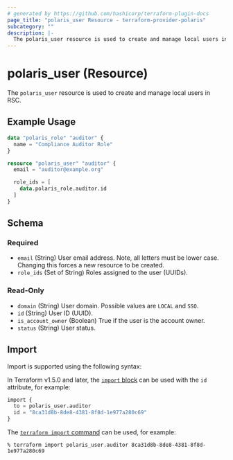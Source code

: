 ```yaml
---
# generated by https://github.com/hashicorp/terraform-plugin-docs
page_title: "polaris_user Resource - terraform-provider-polaris"
subcategory: ""
description: |-
  The polaris_user resource is used to create and manage local users in RSC.
---
```


# polaris_user (Resource)

The `polaris_user` resource is used to create and manage local users in RSC.

## Example Usage

```terraform
data "polaris_role" "auditor" {
  name = "Compliance Auditor Role"
}

resource "polaris_user" "auditor" {
  email = "auditor@example.org"

  role_ids = [
    data.polaris_role.auditor.id
  ]
}
```

<!-- schema generated by tfplugindocs -->
## Schema

### Required

- `email` (String) User email address. Note, all letters must be lower case. Changing this forces a new resource to be created.
- `role_ids` (Set of String) Roles assigned to the user (UUIDs).

### Read-Only

- `domain` (String) User domain. Possible values are `LOCAL` and `SSO`.
- `id` (String) User ID (UUID).
- `is_account_owner` (Boolean) True if the user is the account owner.
- `status` (String) User status.

## Import

Import is supported using the following syntax:

In Terraform v1.5.0 and later, the [`import` block](https://developer.hashicorp.com/terraform/language/import) can be used with the `id` attribute, for example:

```terraform
import {
  to = polaris_user.auditor
  id = "8ca31d8b-8de8-4381-8f8d-1e977a280c69"
}
```

The [`terraform import` command](https://developer.hashicorp.com/terraform/cli/commands/import) can be used, for example:

```shell
% terraform import polaris_user.auditor 8ca31d8b-8de8-4381-8f8d-1e977a280c69
```
